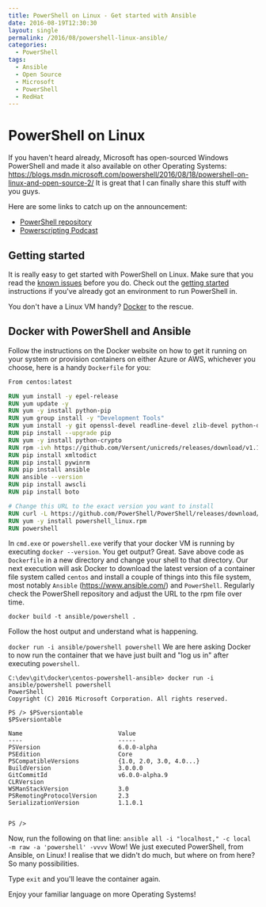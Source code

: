 ```yaml
---
title: PowerShell on Linux - Get started with Ansible
date: 2016-08-19T12:30:30
layout: single
permalink: /2016/08/powershell-linux-ansible/
categories:
  - PowerShell
tags:
  - Ansible
  - Open Source
  - Microsoft
  - PowerShell
  - RedHat
---
```


# PowerShell on Linux

If you haven't heard already, Microsoft has open-sourced Windows PowerShell and made it also available on other Operating Systems: <https://blogs.msdn.microsoft.com/powershell/2016/08/18/powershell-on-linux-and-open-source-2/>
It is great that I can finally share this stuff with you guys.

Here are some links to catch up on the announcement:

- [PowerShell repository](https://github.com/PowerShell/PowerShell)
- [Powerscripting Podcast](https://www.youtube.com/watch?v=UVz_1ACRnpU)

<!--more-->

## Getting started

It is really easy to get started with PowerShell on Linux. Make sure that you read the [known issues](https://github.com/PowerShell/PowerShell/blob/master/docs/KNOWNISSUES.md) before you do.
Check out the [getting started](https://github.com/PowerShell/PowerShell/#get-powershell) instructions if you've already got an environment to run PowerShell in.

You don't have a Linux VM handy? [Docker](https://docs.docker.com/engine/getstarted/step_one/#docker-for-windows) to the rescue.

## Docker with PowerShell and Ansible

Follow the instructions on the Docker website on how to get it running on your system or provision containers on either Azure or AWS, whichever you choose, here is a handy `Dockerfile` for you:

```Dockerfile
From centos:latest

RUN yum install -y epel-release
RUN yum update -y
RUN yum -y install python-pip
RUN yum group install -y "Development Tools"
RUN yum install -y git openssl-devel readline-devel zlib-devel python-devel libffi-devel
RUN pip install --upgrade pip
RUN yum -y install python-crypto
RUN rpm -ivh https://github.com/Versent/unicreds/releases/download/v1.1.0/unicreds-1.1.0_1.rpm
RUN pip install xmltodict
RUN pip install pywinrm
RUN pip install ansible
RUN ansible --version
RUN pip install awscli
RUN pip install boto

# Change this URL to the exact version you want to install
RUN curl -L https://github.com/PowerShell/PowerShell/releases/download/v6.0.0-alpha.9/powershell-6.0.0_alpha.9-1.el7.centos.x86_64.rpm --output powershell_linux.rpm
RUN yum -y install powershell_linux.rpm
RUN powershell
```

In `cmd.exe` or `powershell.exe` verify that your docker VM is running by executing `docker --version`. You get output? Great.
Save above code as `Dockerfile` in a new directory and change your shell to that directory.
Our next execution will ask Docker to download the latest version of a container file system called `centos` and install a couple of things into this file system, most notably `Ansible` (<https://www.ansible.com/>) and `PowerShell`.
Regularly check the PowerShell repository and adjust the URL to the rpm file over time.

`docker build -t ansible/powershell .`

Follow the host output and understand what is happening.

`docker run -i ansible/powershell powershell`
We are here asking Docker to now run the container that we have just built and "log us in" after executing `powershell`.

```
C:\dev\git\docker\centos-powershell-ansible> docker run -i ansible/powershell powershell
PowerShell
Copyright (C) 2016 Microsoft Corporation. All rights reserved.

PS /> $PSversiontable
$PSversiontable

Name                           Value
----                           -----
PSVersion                      6.0.0-alpha
PSEdition                      Core
PSCompatibleVersions           {1.0, 2.0, 3.0, 4.0...}
BuildVersion                   3.0.0.0
GitCommitId                    v6.0.0-alpha.9
CLRVersion
WSManStackVersion              3.0
PSRemotingProtocolVersion      2.3
SerializationVersion           1.1.0.1


PS />
```

Now, run the following on that line: `ansible all -i "localhost," -c local -m raw -a 'powershell' -vvvv`
Wow! We just executed PowerShell, from Ansible, on Linux!
I realise that we didn't do much, but where on from here? So many possibilities.

Type `exit` and you'll leave the container again.

Enjoy your familiar language on more Operating Systems!